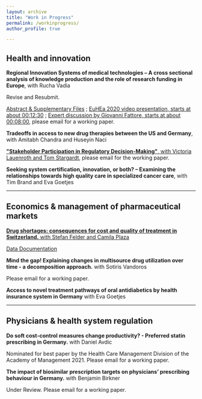 ```yaml
---
layout: archive
title: "Work in Progress"
permalink: /workinprogress/
author_profile: true

---
```


## Health and innovation

**Regional Innovation Systems of medical technologies – A cross sectional analysis of knowledge production and the role of research funding in Europe**, with Rucha Vadia

Revise and Resubmit.

[Abstract & Supplementary Files](https://osf.io/q537u/?view_only=3a4d739830a24d559a390f018a079040) ; [EuHEa 2020 video presentation, starts at about 00:12:30](https://www.youtube.com/watch?v=HVrSGqCRAkA&feature=youtu.be) ; [Expert discussion by Giovanni Fattore, starts at about 00:08:00](https://www.youtube.com/watch?v=iAnmZiD85-Y&feature=youtu.be), please email for a working paper.

**Tradeoffs in access to new drug therapies between the US and Germany**, with Amitabh Chandra and Huseyin Naci

[**"Stakeholder Participation in Regulatory Decision-Making"**, with Victoria Lauenroth and Tom Stargardt](https://journals.aom.org/doi/10.5465/AMBPP.2018.11748abstract), please email for the working paper.

**Seeking system certification, innovation, or both? – Examining the relationships towards high quality care in specialized cancer care**, with Tim Brand and Eva Goetjes




- - -


## Economics & management of pharmaceutical markets

[**Drug shortages: consequences for cost and quality of treatment in Switzerland.** with Stefan Felder and Camila Plaza](https://wwz.unibas.ch/de/wwz-forum/projekte-und-publikationen/fv-78/)

[Data Documentation](https://osf.io/zng2e/)


**Mind the gap! Explaining changes in multisource drug utilization over time - a decomposition approach.** with Sotiris Vandoros

Please email for a working paper.

**Access to novel treatment pathways of oral antidiabetics by health insurance system in Germany** with Eva Goetjes

- - -

## Physicians & health system regulation

**Do soft cost-control measures change productivity? - Preferred statin prescribing in Germany.** with Daniel Avdic

Nominated for best paper by the Health Care Management Division of the Academy of Management 2021. Please email for a working paper.



**The impact of biosimilar prescription targets on physicians’ prescribing behaviour in Germany.** with Benjamin Birkner

Under Review. Please email for a working paper.

